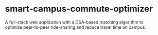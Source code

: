 # smart-campus-commute-optimizer
A full-stack web application with a DSA-based matching algorithm to optimize peer-to-peer ride-sharing and reduce travel time on campus.
